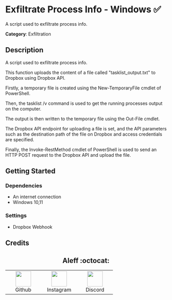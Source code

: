 # Exfiltrate Process Info - Windows ✅

A script used to exfiltrate process info.

**Category**: Exfiltration

## Description

A script used to exfiltrate process info.

This function uploads the content of a file called "tasklist_output.txt" to Dropbox using Dropbox API.

Firstly, a temporary file is created using the New-TemporaryFile cmdlet of PowerShell.

Then, the tasklist /v command is used to get the running processes output on the computer.

The output is then written to the temporary file using the Out-File cmdlet.

The Dropbox API endpoint for uploading a file is set, and the API parameters such as the destination path of the file on Dropbox and access credentials are specified.

Finally, the Invoke-RestMethod cmdlet of PowerShell is used to send an HTTP POST request to the Dropbox API and upload the file.

## Getting Started

### Dependencies

* An internet connection
* Windows 10,11

### Settings

* Dropbox Webhook

## Credits

<h2 align="center"> Aleff :octocat: </h2>
<div align=center>
<table>
  <tr>
    <td align="center" width="96">
      <a href="https://github.com/aleff-github">
        <img src=https://github.com/aleff-github/aleff-github/blob/main/img/github.png?raw=true width="48" height="48" />
      </a>
      <br>Github
    </td>
    <td align="center" width="96">
      <a href="https://www.instagram.com/alessandro_greco_aka_aleff/">
        <img src=https://github.com/aleff-github/aleff-github/blob/main/img/instagram.png?raw=true width="48" height="48" />
      </a>
      <br>Instagram
    </td>
    <td align="center" width="96">
      <a href="https://www.linkedin.com/in/alessandro-greco-aka-aleff/">
        <img src=https://github.com/aleff-github/aleff-github/blob/main/img/linkedin.png?raw=true width="48" height="48" />
      </a>
      <br>Discord
    </td>
  </tr>
</table>
</div>